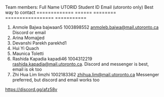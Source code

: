 Team members:
   Full Name        UTORID      Student ID      Email (utoronto only)                 Best way to contact
   =============    ======      ========        =================                     ===========
1. Anmole Bajwa     bajwaan5    1003898552      anmoleb.bajwa@mail.utoronto.ca        Discord or email
2. Arina Momajjed
3. Devanshi Parekh  parekhd1
4. Hui Yi Quach
5. Maunica Toletti
6. Rashida Kapadia  kapadi46     1004312219      rashida.kapadia@mail.utoronto.ca.    Discord and messenger is best, email is ok too
7. Zhi Hua Lim      limzhi       1002183362     zhihua.lim@mail.utoronto.ca           Messenger preferred, but discord and email works too

https://discord.gg/afz58v
